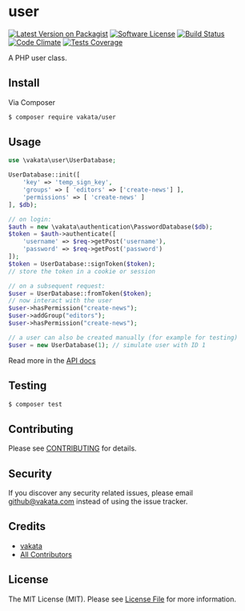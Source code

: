# user

[![Latest Version on Packagist][ico-version]][link-packagist]
[![Software License][ico-license]](LICENSE.md)
[![Build Status][ico-travis]][link-travis]
[![Code Climate][ico-cc]][link-cc]
[![Tests Coverage][ico-cc-coverage]][link-cc]

A PHP user class.

## Install

Via Composer

``` bash
$ composer require vakata/user
```

## Usage

``` php
use \vakata\user\UserDatabase;

UserDatabase::init([
    'key' => 'temp_sign_key',
    'groups' => [ 'editors' => ['create-news'] ],
    'permissions' => [ 'create-news' ]
], $db);

// on login:
$auth = new \vakata\authentication\PasswordDatabase($db);
$token = $auth->authenticate([
    'username' => $req->getPost('username'),
    'password' => $req->getPost('password')
]);
$token = UserDatabase::signToken($token);
// store the token in a cookie or session

// on a subsequent request:
$user = UserDatabase::fromToken($token);
// now interact with the user
$user->hasPermission("create-news");
$user->addGroup("editors");
$user->hasPermission("create-news");

// a user can also be created manually (for example for testing)
$user = new UserDatabase(1); // simulate user with ID 1
```

Read more in the [API docs](docs/README.md)

## Testing

``` bash
$ composer test
```


## Contributing

Please see [CONTRIBUTING](CONTRIBUTING.md) for details.

## Security

If you discover any security related issues, please email github@vakata.com instead of using the issue tracker.

## Credits

- [vakata][link-author]
- [All Contributors][link-contributors]

## License

The MIT License (MIT). Please see [License File](LICENSE.md) for more information. 

[ico-version]: https://img.shields.io/packagist/v/vakata/user.svg?style=flat-square
[ico-license]: https://img.shields.io/badge/license-MIT-brightgreen.svg?style=flat-square
[ico-travis]: https://img.shields.io/travis/vakata/user/master.svg?style=flat-square
[ico-scrutinizer]: https://img.shields.io/scrutinizer/coverage/g/vakata/user.svg?style=flat-square
[ico-code-quality]: https://img.shields.io/scrutinizer/g/vakata/user.svg?style=flat-square
[ico-downloads]: https://img.shields.io/packagist/dt/vakata/user.svg?style=flat-square
[ico-cc]: https://img.shields.io/codeclimate/github/vakata/user.svg?style=flat-square
[ico-cc-coverage]: https://img.shields.io/codeclimate/coverage/github/vakata/user.svg?style=flat-square

[link-packagist]: https://packagist.org/packages/vakata/user
[link-travis]: https://travis-ci.org/vakata/user
[link-scrutinizer]: https://scrutinizer-ci.com/g/vakata/user/code-structure
[link-code-quality]: https://scrutinizer-ci.com/g/vakata/user
[link-downloads]: https://packagist.org/packages/vakata/user
[link-author]: https://github.com/vakata
[link-contributors]: ../../contributors
[link-cc]: https://codeclimate.com/github/vakata/user


